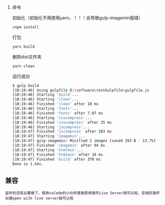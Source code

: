 
1. 命令
    
    初始化（初始化不用使用yarn，！！！会导致gulp-imagemin报错）
    ```sh
    cnpm install
    ```
    
    打包
    ```sh
    yarn build
    ```

    删除dist文件夹
    ```sh
    yarn clean
    ```

    运行成功
    ```sh
    $ gulp build
    [18:19:46] Using gulpfile D:\software\testGulpfile\gulpfile.js
    [18:19:46] Starting 'build'...
    [18:19:46] Starting 'clean'...
    [18:19:46] Finished 'clean' after 18 ms
    [18:19:46] Starting 'fonts'...
    [18:19:46] Finished 'fonts' after 7.07 ms
    [18:19:46] Starting 'csscompress'...
    [18:19:46] Finished 'csscompress' after 25 ms
    [18:19:46] Starting 'jscompress'...
    [18:19:47] Finished 'jscompress' after 203 ms
    [18:19:47] Starting 'imagemin'...
    [18:19:47] gulp-imagemin: Minified 2 images (saved 293 B - 13.7%)
    [18:19:47] Finished 'imagemin' after 94 ms
    [18:19:47] Starting 'htmlmin'...
    [18:19:47] Finished 'htmlmin' after 18 ms
    [18:19:47] Finished 'build' after 370 ms
    Done in 1.54s.
    ```


## 兼容
    监听的没有必要做了，使用vsCode的小伙伴直接使用插件Live Server就可以啦，安装好插件右键open with live server就可以啦